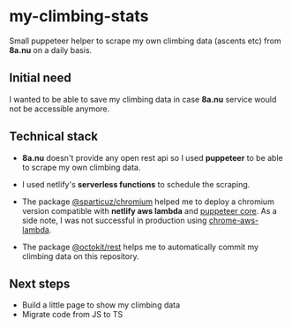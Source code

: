 # my-climbing-stats

Small puppeteer helper to scrape my own climbing data (ascents etc) from **8a.nu** on a daily basis.

## Initial need

I wanted to be able to save my climbing data in case **8a.nu** service would not be accessible anymore.

## Technical stack

-   **8a.nu** doesn't provide any open rest api so I used **puppeteer** to be able to scrape my own climbing data.

-   I used netlify's **serverless functions** to schedule the scraping.

-   The package [@sparticuz/chromium](https://github.com/Sparticuz/chromium) helped me to deploy a chromium version compatible with **netlify aws lambda** and [puppeteer core](https://www.npmjs.com/package/puppeteer-core). As a side note, I was not successful in production using [chrome-aws-lambda](https://www.npmjs.com/package/chrome-aws-lambda).

-   The package [@octokit/rest](https://github.com/octokit/rest.js) helps me to automatically commit my climbing data on this repository.

## Next steps

-   Build a little page to show my climbing data
-   Migrate code from JS to TS
